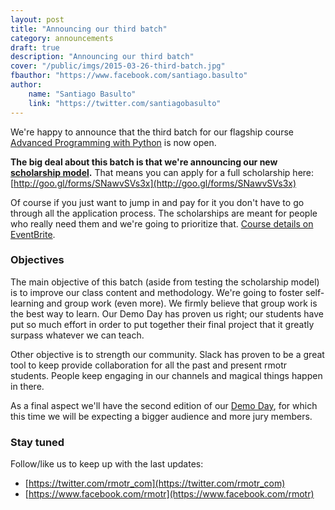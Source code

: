 ```yaml
---
layout: post
title: "Announcing our third batch"
category: announcements
draft: true
description: "Announcing our third batch"
cover: "/public/imgs/2015-03-26-third-batch.jpg"
fbauthor: "https://www.facebook.com/santiago.basulto"
author:
    name: "Santiago Basulto"
    link: "https://twitter.com/santiagobasulto"
---
```


We're happy to announce that the third batch for our flagship course [Advanced Programming with Python](http://bit.ly/rmotr-3rd-batch) is now open.

**The big deal about this batch is that we're announcing our new [scholarship model](/announcements/2015/03/29/new-scholarship-model/).** That means you can apply for a full scholarship here: [http://goo.gl/forms/SNawvSVs3x](http://goo.gl/forms/SNawvSVs3x)

Of course if you just want to jump in and pay for it you don't have to go through all the application process. The scholarships are meant for people who really need them and we're going to prioritize that. [Course details on EventBrite](http://bit.ly/rmotr-3rd-batch).

### Objectives

The main objective of this batch (aside from testing the scholarship model) is to improve our class content and methodology. We're going to foster self-learning and group work (even more). We firmly believe that group work is the best way to learn. Our Demo Day has proven us right; our students have put so much effort in order to put together their final project that it greatly surpass whatever we can teach.

Other objective is to strength our community. Slack has proven to be a great tool to keep provide collaboration for all the past and present rmotr students. People keep engaging in our channels and magical things happen in there.

As a final aspect we'll have the second edition of our [Demo Day](/announcements/2015/03/10/introducing-demo-day/), for which this time we will be expecting a bigger audience and more jury members.

### Stay tuned

Follow/like us to keep up with the last updates:

* [https://twitter.com/rmotr_com](https://twitter.com/rmotr_com)
* [https://www.facebook.com/rmotr](https://www.facebook.com/rmotr)
